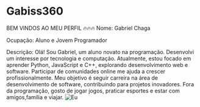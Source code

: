# Gabiss360
BEM VINDOS AO MEU PERFIL 🔥🔥🔥
Nome: Gabriel Chaga

Ocupação: Aluno e Jovem Programador

Descrição:
Olá! Sou Gabriel, um aluno novato na programação. Desenvolvi um interesse por tecnologia e computação. Atualmente, estou focado em aprender Python, JavaScript e C++, explorando desenvolvimento web e software. Participar de comunidades online me ajuda a crescer profissionalmente. Meu objetivo é seguir carreira na área de desenvolvimento de software, contribuindo para projetos inovadores. Fora da programação, gosto de jogar jogos, praticar esportes e estar com amigos,família e viajar.
![Eu](https://uploads.spiritfanfiction.com/historias/capas/202204/reshitpost-shitposter-in-another-world-23811087-180420221336.png)



